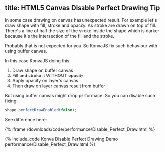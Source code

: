 title: HTML5 Canvas Disable Perfect Drawing Tip
---

In some case drawing on canvas has unexpected result.
For example let's draw shape with fill, stroke and opacity.
As stroke are drawn on top of fill. There's a line of half the size of the stroke inside the shape which is darker
because it's the intersection of the fill and the stroke.

Probably that is not expected for you. So KonvaJS fix such behaviour with using buffer canvas.

In this case KonvaJS doing this:
1. Draw shape on buffer canvas
2. Fill and stroke it WITHOUT opacity
3. Apply opacity on layer's canvas
4. Then draw on layer canvas result from buffer

But using buffer canvas might drop performace. So you can disable such fixing:

```javascript
shape.perfectDrawEnabled(false);
```

See difference here:

{% iframe /downloads/code/performance/Disable_Perfect_Draw.html %}

{% include_code Konva Disable Perfect Drawing Demo performance/Disable_Perfect_Draw.html %}

